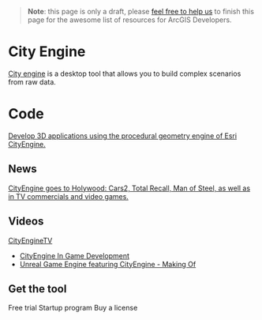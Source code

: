 > **Note**: this page is only a draft, please [feel free to help us](https://github.com/hhkaos/awesome-arcgis#contributions) to finish this page for the awesome list of resources for ArcGIS Developers.

# City Engine
[City engine](http://www.esri.com/software/cityengine) is a desktop tool that
allows you to build complex scenarios from raw data.

# Code
[Develop 3D applications using the procedural geometry engine of Esri CityEngine.](https://github.com/Esri/esri-cityengine-sdk)

## News
[CityEngine goes to Holywood: Cars2, Total Recall, Man of Steel, as well as in TV commercials and video games.](http://www.esri.com/esri-news/releases/13-3qtr/esri-goes-hollywood)

## Videos

[CityEngineTV](https://www.youtube.com/channel/UCq_4ineLg8X0_w6uqWcWxhQ)
* [CityEngine In Game Development](https://www.youtube.com/watch?v=CepjEHI-sds)
* [Unreal Game Engine featuring CityEngine - Making Of](https://www.youtube.com/watch?v=HU2sWkCS600)


## Get the tool

Free trial
Startup program
Buy a license
